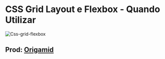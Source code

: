 <h1>CSS Grid Layout e Flexbox - Quando Utilizar</h1>

![Css-grid-flexbox](https://user-images.githubusercontent.com/49095200/67212875-6ba3a500-f3f3-11e9-8705-67d65d6160fb.jpg)

<h2>Prod: <a href="https://www.youtube.com/watch?v=x-4z_u8LcGc">Origamid</a></h2>

